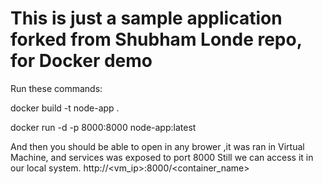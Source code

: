 # This is just a sample application forked from Shubham Londe repo, for Docker demo

Run these commands:

docker build -t node-app .

docker run -d -p 8000:8000 node-app:latest

And then you should be able to open in any brower ,it was ran in Virtual Machine, and services was exposed to port 8000
Still we can access it in our local system.
http://<vm_ip>:8000/<container_name>
